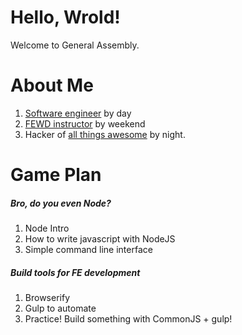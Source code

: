 # Hello, Wrold!

Welcome to General Assembly.

# About Me

<div class="github-card" data-github="mottaquikarim" data-width="400" data-height="" data-theme="default"></div>
<script src="//cdn.jsdelivr.net/github-cards/latest/widget.js"></script>

1. [Software engineer](https://twitter.com/sharehoney) by day
2. [FEWD instructor](https://generalassemb.ly/instructors/taqqui-karim/1667) by weekend
3. Hacker of [all things awesome](http://fewd.us/) by night.

# Game Plan

##### Bro, do you even Node?

1. Node Intro
2. How to write javascript with NodeJS
3. Simple command line interface

##### Build tools for FE development

1. Browserify
2. Gulp to automate
3. Practice! Build something with CommonJS + gulp!
